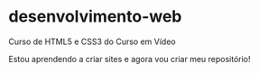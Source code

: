 # desenvolvimento-web
 Curso de HTML5 e CSS3 do Curso em Vídeo

Estou aprendendo a criar sites e agora vou criar meu repositório!
